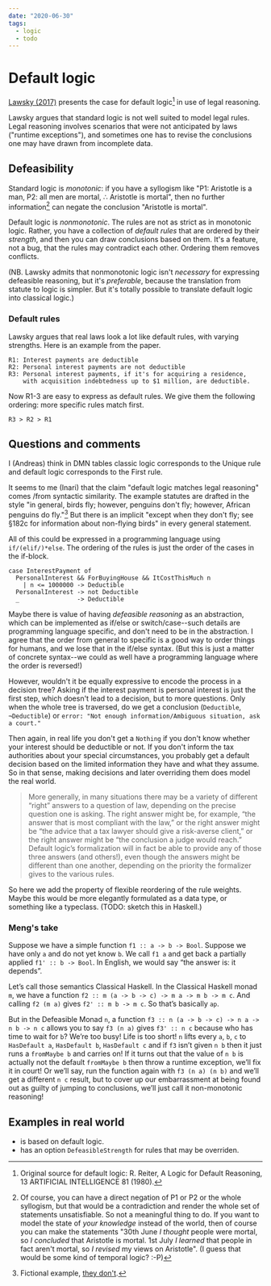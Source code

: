 ```yaml
---
date: "2020-06-30"
tags:
  - logic
  - todo
---
```


# Default logic

[Lawsky (2017)](https://papers.ssrn.com/sol3/papers.cfm?abstract_id=3088206)  presents the case for default logic[^1] in use of legal reasoning.

Lawsky argues that standard logic is not well suited to model legal rules. Legal reasoning involves scenarios that were not anticipated by laws ("runtime exceptions"), and sometimes one has to revise the conclusions one may have drawn from incomplete data.

## Defeasibility

Standard logic is _monotonic_: if you have a syllogism like "P1: Aristotle is a man, P2: all men are mortal, ∴ Aristotle is mortal", then no further information[^2] can negate the conclusion "Aristotle is mortal".

Default logic is _nonmonotonic_. The rules are not as strict as in monotonic logic. Rather, you have a collection of _default rules_ that are ordered by their _strength_, and then you can draw conclusions based on them. It's a feature, not a bug, that the rules may contradict each other. Ordering them removes conflicts.

(NB. Lawsky admits that nonmonotonic logic isn't _necessary_ for expressing defeasible reasoning, but it's _preferable_, because the translation from statute to logic is simpler. But it's totally possible to translate default logic into classical logic.)

### Default rules

Lawsky argues that real laws look a lot like default rules, with varying strengths. Here is an example from the paper.

    R1: Interest payments are deductible
    R2: Personal interest payments are not deductible
    R3: Personal interest payments, if it's for acquiring a residence,
        with acquisition indebtedness up to $1 million, are deductible.

Now R1-3 are easy to express as default rules. We give them the following ordering: more specific rules match first.

    R3 > R2 > R1

## Questions and comments

I (Andreas) think in DMN tables classic logic corresponds to the Unique rule and default logic corresponds to the First rule.

It seems to me (Inari) that the claim "default logic matches legal reasoning" comes /from syntactic similarity. The example statutes are drafted in the style "in general, birds fly; however, penguins don't fly; however, African penguins do fly."[^3] But there is an implicit "except when they don't fly; see §182c for information about non-flying birds" in every general statement.

All of this could be expressed in a programming language using `if/(elif/)*else`. The ordering of the rules is just the order of the cases in the if-block.

    case InterestPayment of
      PersonalInterest && ForBuyingHouse && ItCostThisMuch n
        | n <= 1000000 -> Deductible
      PersonalInterest -> not Deductible
      _                -> Deductible

Maybe there is value of having _defeasible reasoning_ as an abstraction, which can be implemented as if/else or switch/case--such details are programming language specific, and don't need to be in the abstraction. I agree that the order from general to specific is a good way to order things for humans, and we lose that in the if/else syntax. (But this is just a matter of concrete syntax--we could as well have a programming language where the order is reversed!)

However, wouldn't it be equally expressive to encode the process in a decision tree? Asking if the interest payment is personal interest is just the first step, which doesn't lead to a decision, but to more questions. Only when the whole tree is traversed, do we get a conclusion (`Deductible`, `¬Deductible`) or `error: "Not enough information/Ambiguous situation, ask a court."`

Then again, in real life you don't get a `Nothing` if you don't know whether your interest should be deductible or not. If you don't inform the tax authorities about your special circumstances, you probably get a default decision based on the limited information they have and what they assume. So in that sense, making decisions and later overriding them does model the real world.

> More generally, in many situations there may be a variety of different “right” answers to a question of law, depending on the precise question one is asking. The right answer might be, for example, “the answer that is most compliant with the law,” or the right answer might be “the advice that a tax lawyer should give a risk-averse client,” or the right answer might be “the conclusion a judge would reach.” Default logic’s formalization will in fact be able to provide any of those three answers (and others!), even though the answers might be different than one another, depending on the priority the formalizer gives to the various rules.

So here we add the property of flexible reordering of the rule weights. Maybe this would be more elegantly formulated as a data type, or something like a typeclass. (TODO: sketch this in Haskell.)

### Meng's take

Suppose we have a simple function `f1 :: a -> b -> Bool`. Suppose we have only `a` and do not yet know `b`. We call `f1 a` and get back a partially applied `f1' :: b -> Bool`. In English, we would say “the answer is: it depends”.

Let’s call those semantics Classical Haskell. In the Classical Haskell monad `m`, we have a function `f2 :: m (a -> b -> c) -> m a -> m b -> m c`.
And calling `f2 (m a)` gives `f2' :: m b -> m c`. So that’s basically `ap`.

But in the Defeasible Monad `n`, a function `f3 :: n (a -> b -> c) -> n a -> n b -> n c` allows you to say `f3 (n a)` gives `f3' :: n c` because who has time to wait for `b`?
We’re too busy! Life is too short! `n` lifts every `a`, `b`, `c` to `HasDefault a`, `HasDefault b`, `HasDefault c` and if `f3` isn’t given `n b` then it just runs a `fromMaybe b` and carries on! If it turns out that the value of `n b` is actually not the default `fromMaybe b` then throw a runtime exception, we’ll fix it in court! Or we’ll say, run the function again with `f3 (n a) (n b)` and we’ll get a different `n c` result, but to cover up our embarrassment at being found out as guilty of jumping to conclusions, we’ll just call it non-monotonic reasoning!

## Examples in real world

- <catala> is based on default logic.
- <legalruleml> has an option `DefeasibleStrength` for rules that may be overriden.



[^1]: Original source for default logic: R. Reiter, A Logic for Default Reasoning, 13 ARTIFICIAL INTELLIGENCE 81 (1980).

[^2]: Of course, you can have a direct negation of P1 or P2 or the whole syllogism, but that would be a contradiction and render the whole set of statements unsatisfiable. So not a meaningful thing to do. If you want to model the state of _your knowledge_ instead of the world, then of course you can make the statements "30th June _I thought_ people were mortal, so _I concluded_ that Aristotle is mortal. 1st July _I learned_ that people in fact aren't mortal, so _I revised_ my views on Aristotle". (I guess that would be some kind of temporal logic? :-P)

[^3]: Fictional example, [they don't](https://en.wikipedia.org/wiki/African_penguin).
